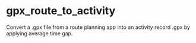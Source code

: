 # gpx_route_to_activity
Convert a .gpx file from a route planning app into an activity record .gpx by applying average time gap.
